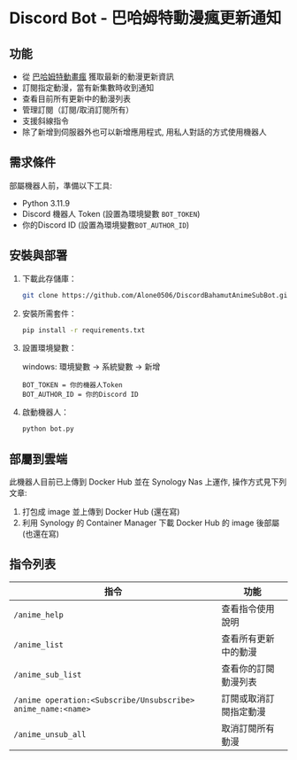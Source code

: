 # Discord Bot - 巴哈姆特動漫瘋更新通知

## 功能
- 從 [巴哈姆特動畫瘋](https://ani.gamer.com.tw/) 獲取最新的動漫更新資訊
- 訂閱指定動漫，當有新集數時收到通知
- 查看目前所有更新中的動漫列表
- 管理訂閱（訂閱/取消訂閱所有）
- 支援斜線指令
- 除了新增到伺服器外也可以新增應用程式, 用私人對話的方式使用機器人

## 需求條件
部屬機器人前，準備以下工具:
- Python 3.11.9
- Discord 機器人 Token (設置為環境變數 `BOT_TOKEN`)
- 你的Discord ID (設置為環境變數`BOT_AUTHOR_ID`)

## 安裝與部署
1. 下載此存儲庫：
   ```sh
   git clone https://github.com/Alone0506/DiscordBahamutAnimeSubBot.git
   ```
2. 安裝所需套件：
   ```sh
   pip install -r requirements.txt
   ```
3. 設置環境變數：
   
    windows: 環境變數 -> 系統變數 -> 新增
    ```
    BOT_TOKEN = 你的機器人Token
    BOT_AUTHOR_ID = 你的Discord ID
    ```
4. 啟動機器人：
   ```sh
   python bot.py
   ```

## 部屬到雲端
此機器人目前已上傳到 Docker Hub 並在 Synology Nas 上運作, 操作方式見下列文章:
1. 打包成 image 並上傳到 Docker Hub (還在寫)
2. 利用 Synology 的 Container Manager 下載 Docker Hub 的 image 後部屬 (也還在寫)

## 指令列表
| 指令                    | 功能                                      |
|-------------------------|-----------------------------------------|
| `/anime_help`         | 查看指令使用說明                         |
| `/anime_list`         | 查看所有更新中的動漫                     |
| `/anime_sub_list`     | 查看你的訂閱動漫列表                     |
| `/anime operation:<Subscribe/Unsubscribe> anime_name:<name>` | 訂閱或取消訂閱指定動漫 |
| `/anime_unsub_all`    | 取消訂閱所有動漫                         |
